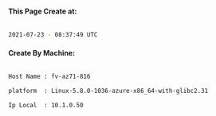 
   
#### This Page Create at:

```bash

2021-07-23 - 08:37:49 UTC

```

#### Create By Machine:

```bash

Host Name : fv-az71-816

platform  : Linux-5.8.0-1036-azure-x86_64-with-glibc2.31

Ip Local  : 10.1.0.50

```

